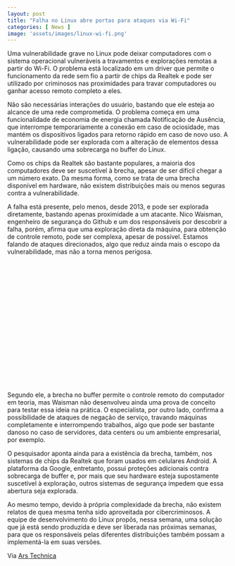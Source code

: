 ```yaml
---
layout: post
title: "Falha no Linux abre portas para ataques via Wi-Fi"
categories: [ News ]
image: 'assets/images/linux-wi-fi.png'
---
```


Uma vulnerabilidade grave no Linux pode deixar computadores com o sistema operacional vulneráveis a travamentos e explorações remotas a partir do Wi-Fi. O problema está localizado em um driver que permite o funcionamento da rede sem fio a partir de chips da Realtek e pode ser utilizado por criminosos nas proximidades para travar computadores ou ganhar acesso remoto completo a eles.

Não são necessárias interações do usuário, bastando que ele esteja ao alcance de uma rede comprometida. O problema começa em uma funcionalidade de economia de energia chamada Notificação de Ausência, que interrompe temporariamente a conexão em caso de ociosidade, mas mantém os dispositivos ligados para retorno rápido em caso de novo uso. A vulnerabilidade pode ser explorada com a alteração de elementos dessa ligação, causando uma sobrecarga no buffer do Linux.

<!-- RETANGULO LARGO -->
<script async src="https://pagead2.googlesyndication.com/pagead/js/adsbygoogle.js"></script>
<!-- Informat -->
<ins class="adsbygoogle"
style="display:block"
data-ad-client="ca-pub-2838251107855362"
data-ad-slot="2327980059"
data-ad-format="auto"
data-full-width-responsive="true"></ins>
<script>
(adsbygoogle = window.adsbygoogle || []).push({});
</script>   

Como os chips da Realtek são bastante populares, a maioria dos computadores deve ser suscetível à brecha, apesar de ser difícil chegar a um número exato. Da mesma forma, como se trata de uma brecha disponível em hardware, não existem distribuições mais ou menos seguras contra a vulnerabilidade.

A falha está presente, pelo menos, desde 2013, e pode ser explorada diretamente, bastando apenas proximidade a um atacante. Nico Waisman, engenheiro de segurança do Github e um dos responsáveis por descobrir a falha, porém, afirma que uma exploração direta da máquina, para obtenção de controle remoto, pode ser complexa, apesar de possível. Estamos falando de ataques direcionados, algo que reduz ainda mais o escopo da vulnerabilidade, mas não a torna menos perigosa.

<!-- QUADRADO -->
<script async src="//pagead2.googlesyndication.com/pagead/js/adsbygoogle.js"></script>
<ins class="adsbygoogle"
style="display:inline-block;width:336px;height:280px"
data-ad-client="ca-pub-2838251107855362"
data-ad-slot="5351066970"></ins>
<script>
(adsbygoogle = window.adsbygoogle || []).push({});
</script>

Segundo ele, a brecha no buffer permite o controle remoto do computador em teoria, mas Waisman não desenvolveu ainda uma prova de conceito para testar essa ideia na prática. O especialista, por outro lado, confirma a possibilidade de ataques de negação de serviço, travando máquinas completamente e interrompendo trabalhos, algo que pode ser bastante danoso no caso de servidores, data centers ou um ambiente empresarial, por exemplo.

O pesquisador aponta ainda para a existência da brecha, também, nos sistemas de chips da Realtek que foram usados em celulares Android. A plataforma da Google, entretanto, possui proteções adicionais contra sobrecarga de buffer e, por mais que seu hardware esteja supostamente suscetível à exploração, outros sistemas de segurança impedem que essa abertura seja explorada.

Ao mesmo tempo, devido à própria complexidade da brecha, não existem relatos de quea mesma tenha sido aproveitada por cibercriminosos. A equipe de desenvolvimento do Linux propôs, nessa semana, uma solução que já está sendo produzida e deve ser liberada nas próximas semanas, para que os responsáveis pelas diferentes distribuições também possam a implementá-la em suas versões.

<!-- RETANGULO LARGO 2 -->
<script async src="//pagead2.googlesyndication.com/pagead/js/adsbygoogle.js"></script>
<ins class="adsbygoogle"
style="display:block; text-align:center;"
data-ad-layout="in-article"
data-ad-format="fluid"
data-ad-client="ca-pub-2838251107855362"
data-ad-slot="8549252987"></ins>
<script>
(adsbygoogle = window.adsbygoogle || []).push({});
</script>

Via [Ars Technica](https://arstechnica.com/information-technology/2019/10/unpatched-linux-flaw-may-let-attackers-crash-or-compromise-nearby-devices/)
